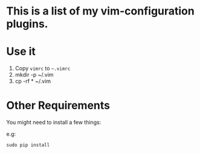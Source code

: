# This is a list of my vim-configuration plugins. 

# Use it

1. Copy `vimrc` to `~.vimrc`
2. mkdir -p ~/.vim
3. cp -rf * ~/.vim


# Other Requirements

You might need to install a few things:

e.g: 

```terminal
sudo pip install
```
